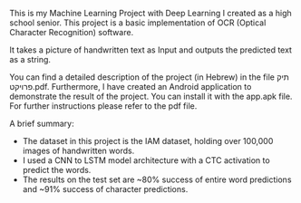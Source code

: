 This is my Machine Learning Project with Deep Learning I created as a high school senior.
This project is a basic implementation of OCR (Optical Character Recognition) software.

It takes a picture of handwritten text as Input and outputs the predicted text as a string.

You can find a detailed description of the project (in Hebrew) in the file תיק פרויקט.pdf.
Furthermore, I have created an Android application to demonstrate the result of the project. You can install it with the app.apk file.
For further instructions please refer to the pdf file.

A brief summary:
- The dataset in this project is the IAM dataset, holding over 100,000 images of handwritten words.
- I used a CNN to LSTM model architecture with a CTC activation to predict the words.
- The results on the test set are ~80% success of entire word predictions and ~91% success of character predictions.
